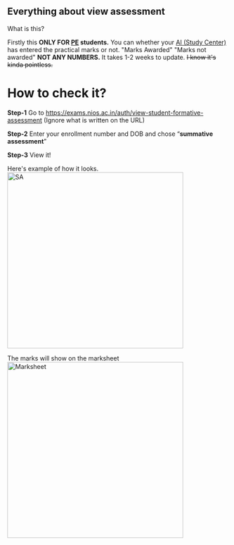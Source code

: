 Everything about view assessment
--------

What is this?

Firstly this **ONLY FOR [PE](/wiki/Exams-Assignments) students.** You can whether your [AI (Study Center)](/wiki/Glossary#:~:text=AI/SC%3A%20Accredited%20Institutes/Study%20Centre) has entered the practical 
 marks or not. "Marks Awarded" "Marks not awarded" **NOT ANY NUMBERS.** It takes 1-2 weeks to update. 
~~I know it's kinda pointless.~~

# How to check it?

**Step-1** Go to
https://exams.nios.ac.in/auth/view-student-formative-assessment (Ignore what is written on the URL)

**Step-2** Enter your enrollment number and DOB and chose “**summative assessment**”

**Step-3** View it!

Here's example of how it looks.
<img src="https://cdn.jsdelivr.net/gh/nios-students/docs@master/wiki/assets/sa.jpg" alt="SA" width="400">

The marks will show on the marksheet 
<img src="https://cdn.jsdelivr.net/gh/nios-students/docs@master/wiki/assets/ms.jpg" alt="Marksheet" width="400">
 


